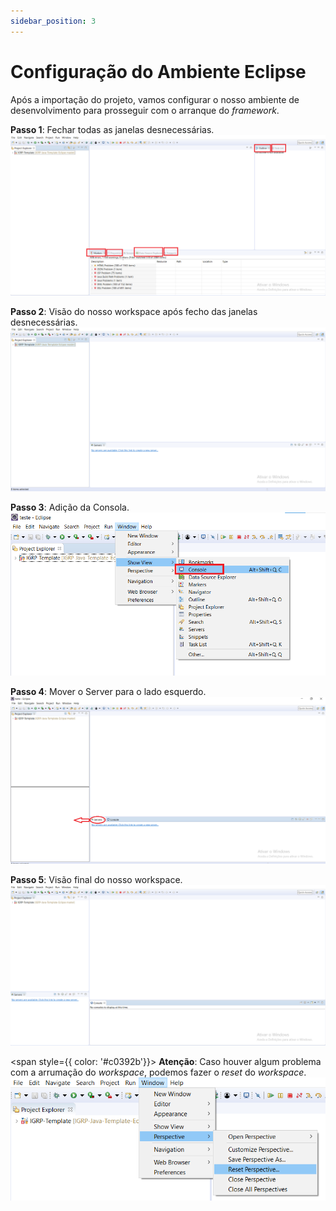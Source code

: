 ```yaml
---
sidebar_position: 3
---
```

# Configuração do Ambiente Eclipse

Após a importação do projeto, vamos configurar o nosso ambiente de desenvolvimento para prosseguir com o arranque do _framework_.

**Passo 1**: Fechar todas as janelas desnecessárias.
![Fechar janelas desnecessárias](img/janelasDesnecessárias.png)

**Passo 2**: Visão do nosso workspace após fecho das janelas desnecessárias.
![Janelas fechadas](img/janelasFechadas.png)

**Passo 3**:  Adição da Consola.
![Adicionar Consola](img/addConsole.png)

**Passo 4**: Mover o Server para o lado esquerdo.
![Mover Server](img/moveServer.png)

**Passo 5**: Visão final do nosso workspace.
![Versão final do workspace](img/finalWorkspace.png)

 <span style={{ color: '#c0392b'}}>
  **Atenção**: Caso houver algum problema com a arrumação do <em>workspace</em>, podemos fazer o <em>reset</em> do <em>workspace</em>.
</span>
![Reset do workspace](img/resetWorkspace.png)